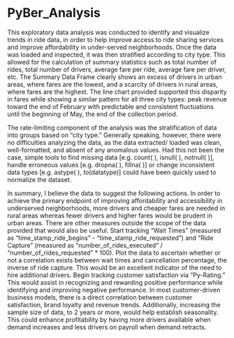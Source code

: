 # PyBer_Analysis

This exploratory data analysis was conducted to identify and visualize trends in ride data, in order to help improve access to ride sharing services and improve affordability in under-served neighborhoods. Once the data was loaded and inspected, it was then stratified according to city type. This allowed for the calculation of summary statistics such as total number of rides, total number of drivers, average fare per ride, average fare per driver, etc. The Summary Data Frame clearly shows an excess of drivers in urban areas, where fares are the lowest, and a scarcity of drivers in rural areas, where fares are the highest. The line chart provided supported this disparity in fares while showing a similar pattern for all three city types: peak revenue toward the end of February with predictable and consistent fluctuations until the beginning of May, the end of the collection period. 


The rate-limiting component of the analysis was the stratification of data into groups based on “city type.” Generally speaking, however, there were no difficulties analyzing the data, as the data extracted/ loaded was clean, well-formatted, and absent of any anomalous values. Had this not been the case, simple tools to find missing data [e.g. count( ), isnull( ), notnull(  )], handle erroneous values [e.g. dropna( ), fillna( )] or change inconsistent data types [e.g. astype( ), _to_(datatype)] could have been quickly used to normalize the dataset. 





In summary, I believe the data to suggest the following actions. In order to achieve the primary endpoint of improving affordability and accessibility in underserved neighborhoods, more drivers and cheaper fares are needed in rural areas whereas fewer drivers and higher fares would be prudent in urban areas. There are other measures outside the scope of the data provided that would also be useful. Start tracking “Wait Times” (measured as “time_stamp_ride_begins” - “time_stamp_ride_requested”) and “Ride Capture” (measured as “number_of_rides_executed“ / “number_of_rides_requested” * 100). Plot the data to ascertain whether or not a correlation exists between wait times and cancellation percentage, the inverse of ride capture. This would be an excellent indicator of the need to hire additional drivers. Begin tracking customer satisfaction via “Py-Rating.” This would assist in recognizing and rewarding positive performance while identifying and improving negative performance. In most customer-driven business models, there is a direct correlation between customer satisfaction, brand loyalty and revenue trends. Additionally, increasing the sample size of data, to 2 years or more, would help establish seasonality. This could enhance profitability by having more drivers available when demand increases and less drivers on payroll when demand retracts.

